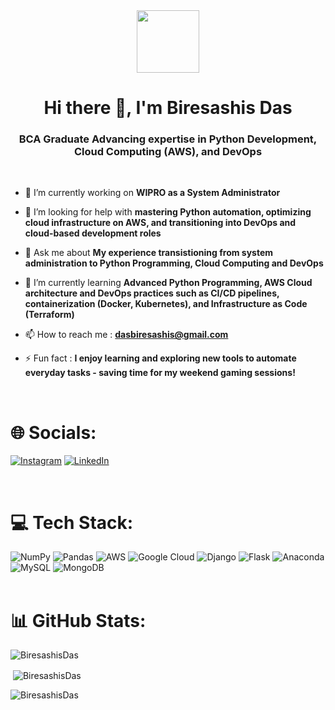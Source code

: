 <div id="header" align="center">
  <img src="https://media.giphy.com/media/jdPMeyv9rn0hZHh8n9/giphy.gif?cid=ecf05e473rvrhso839nwfl0lsfdm7l22pdzusjobz7witdop&ep=v1_gifs_related&rid=giphy.gif&ct=s"  width="100"/>
</div>
<div id="header" align="center">
  <img src="https://komarev.com/ghpvc/?username=your-github-Biresashis&style=flat-square&color=blue" alt=""/>
</div>
<h1 align="center">Hi there 👋, I'm Biresashis Das</h1>

<h3 align="center">BCA Graduate Advancing expertise in Python Development, Cloud Computing (AWS), and DevOps</h3>
<br>

- 🔭 I’m currently working on **WIPRO as a System Administrator**

- 🤔 I’m looking for help with **mastering Python automation, optimizing cloud infrastructure on AWS, and transitioning into DevOps and cloud-based development roles**

- 💬 Ask me about **My experience transistioning from system administration to Python Programming, Cloud Computing and DevOps**

- 🌱 I’m currently learning **Advanced Python Programming, AWS Cloud architecture and DevOps practices such as CI/CD pipelines, containerization (Docker, Kubernetes), and Infrastructure as Code (Terraform)**

- 📫 How to reach me : **dasbiresashis@gmail.com**

- ⚡ Fun fact : **I enjoy learning and exploring new tools to automate everyday tasks - saving time for my weekend gaming sessions!**
<br>

# 🌐 Socials:
[![Instagram](https://img.shields.io/badge/Instagram-%23E4405F.svg?logo=Instagram&logoColor=white)](https://instagram.com/biresashis) [![LinkedIn](https://img.shields.io/badge/LinkedIn-%230077B5.svg?logo=linkedin&logoColor=white)]([linkedin.com/in/BiresashisDas](https://www.linkedin.com/in/biresashis-das-b13503229/)) 

<br>

# 💻 Tech Stack:
![NumPy](https://img.shields.io/badge/numpy-%23013243.svg?style=flat&logo=numpy&logoColor=white) ![Pandas](https://img.shields.io/badge/pandas-%23150458.svg?style=flat&logo=pandas&logoColor=white) ![AWS](https://img.shields.io/badge/AWS-%23FF9900.svg?style=flat&logo=amazon-aws&logoColor=white) ![Google Cloud](https://img.shields.io/badge/Google%20Cloud-%234285F4.svg?style=flat&logo=google-cloud&logoColor=white) ![Django](https://img.shields.io/badge/django-%23092E20.svg?style=flat&logo=django&logoColor=white) ![Flask](https://img.shields.io/badge/flask-%23000.svg?style=flat&logo=flask&logoColor=white) ![Anaconda](https://img.shields.io/badge/Anaconda-%2344A833.svg?style=flat&logo=anaconda&logoColor=white) ![MySQL](https://img.shields.io/badge/mysql-%2300f.svg?style=flat&logo=mysql&logoColor=white) ![MongoDB](https://img.shields.io/badge/MongoDB-%234ea94b.svg?style=flat&logo=mongodb&logoColor=white)
<br>
<br>

# 📊 GitHub Stats:

<p><img align="center" src="https://github-readme-streak-stats.herokuapp.com/?user=BiresashisDas&theme=radical" alt="BiresashisDas" /></p>
<p>&nbsp;<img align="center" src="https://github-readme-stats.vercel.app/api?username=BiresashisDas&show_icons=true&locale=en&theme=radical" alt="BiresashisDas" /></p>
<p><img align="left" src="https://github-readme-stats.vercel.app/api/top-langs?username=BiresashisDas&show_icons=true&locale=en&layout=compact&theme=radical" alt="BiresashisDas" /></p>
